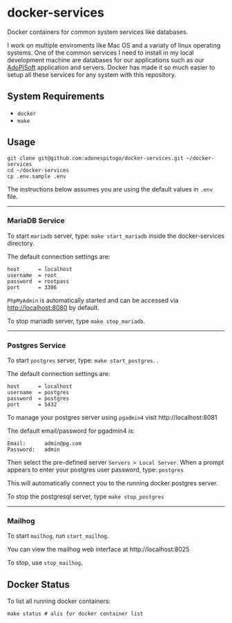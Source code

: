 # docker-services

Docker containers for common system services like databases.

I work on multiple enviroments like Mac OS and a variaty of linux operating systems. One of the common services I need to install in my local development machine are databases for our
applications such as our [AdoPiSoft](https://wwww.adopisoft.com) application and servers. Docker has made it so much easier to setup all these services for any system with this repository.

## System Requirements

- `docker`
- `make`

## Usage

```
git clone git@github.com:adonespitogo/docker-services.git ~/docker-services
cd ~/docker-services
cp .env.sample .env
```

The instructions below assumes you are using the default values in `.env` file.

-----

### MariaDB Service

To start `mariadb` server, type: `make start_mariadb` inside the docker-services directory. 

The default connection settings are:

```
host      = localhost
username  = root
password  = rootpass
port      = 3306
```

`PhpMyAdmin` is automatically started and can be accessed via [http://localhost:8080](http://localhost:8080) by default.

To stop mariadb server, type `make stop_mariadb`.

-----

### Postgres Service

To start `postgres` server, type: `make start_postgres`. .

The default connection settings are:

```
host      = localhost
username  = postgres
password  = postgres
port      = 5432
```

To manage your postgres server using `pgadmin4` visit http://localhost:8081

The default email/password for pgadmin4 is:

```
Email:      admin@pg.com
Password:   admin
```

Then select the pre-defined server `Servers > Local Server`. When a prompt appears to enter your postgres user password, type: `postgres`

This will automatically connect you to the running docker postgres server.

To stop the postgresql server, type `make stop_postgres`

-----

### Mailhog

To start `mailhog`, run `start_mailhog`.

You can view the mailhog web interface at http://localhost:8025

To stop, use `stop_mailhog`.

## Docker Status

To list all running docker containers:

```
make status # alis for docker container list
```

